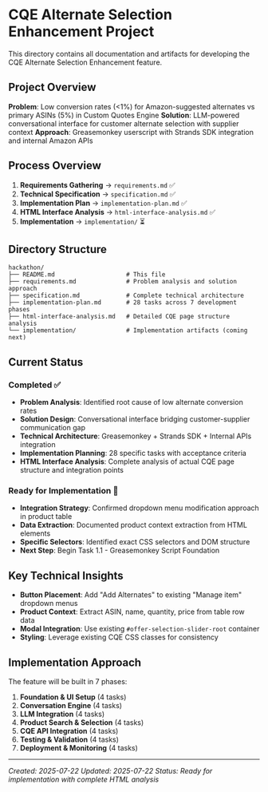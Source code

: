 # CQE Alternate Selection Enhancement Project

This directory contains all documentation and artifacts for developing the CQE Alternate Selection Enhancement feature.

## Project Overview

**Problem**: Low conversion rates (<1%) for Amazon-suggested alternates vs primary ASINs (5%) in Custom Quotes Engine
**Solution**: LLM-powered conversational interface for customer alternate selection with supplier context
**Approach**: Greasemonkey userscript with Strands SDK integration and internal Amazon APIs

## Process Overview

1. **Requirements Gathering** → `requirements.md` ✅
2. **Technical Specification** → `specification.md` ✅
3. **Implementation Plan** → `implementation-plan.md` ✅
4. **HTML Interface Analysis** → `html-interface-analysis.md` ✅
5. **Implementation** → `implementation/` ⏳

## Directory Structure

```
hackathon/
├── README.md                    # This file
├── requirements.md              # Problem analysis and solution approach
├── specification.md             # Complete technical architecture
├── implementation-plan.md       # 28 tasks across 7 development phases
├── html-interface-analysis.md   # Detailed CQE page structure analysis
└── implementation/              # Implementation artifacts (coming next)
```

## Current Status

### Completed ✅
- **Problem Analysis**: Identified root cause of low alternate conversion rates
- **Solution Design**: Conversational interface bridging customer-supplier communication gap
- **Technical Architecture**: Greasemonkey + Strands SDK + Internal APIs integration
- **Implementation Planning**: 28 specific tasks with acceptance criteria
- **HTML Interface Analysis**: Complete analysis of actual CQE page structure and integration points

### Ready for Implementation 🚀
- **Integration Strategy**: Confirmed dropdown menu modification approach in product table
- **Data Extraction**: Documented product context extraction from HTML elements
- **Specific Selectors**: Identified exact CSS selectors and DOM structure
- **Next Step**: Begin Task 1.1 - Greasemonkey Script Foundation

## Key Technical Insights

- **Button Placement**: Add "Add Alternates" to existing "Manage item" dropdown menus
- **Product Context**: Extract ASIN, name, quantity, price from table row data
- **Modal Integration**: Use existing `#offer-selection-slider-root` container
- **Styling**: Leverage existing CQE CSS classes for consistency

## Implementation Approach

The feature will be built in 7 phases:
1. **Foundation & UI Setup** (4 tasks)
2. **Conversation Engine** (4 tasks) 
3. **LLM Integration** (4 tasks)
4. **Product Search & Selection** (4 tasks)
5. **CQE API Integration** (4 tasks)
6. **Testing & Validation** (4 tasks)
7. **Deployment & Monitoring** (4 tasks)

---
*Created: 2025-07-22*
*Updated: 2025-07-22*
*Status: Ready for implementation with complete HTML analysis*
